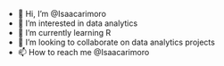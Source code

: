 - 👋 Hi, I’m @Isaacarimoro
- 👀 I’m interested in data analytics
- 🌱 I’m currently learning R
- 💞️ I’m looking to collaborate on data analytics projects
- 📫 How to reach me @Isaacarimoro

<!---
Isaacarimoro/Isaacarimoro is a ✨ special ✨ repository because its `README.md` (this file) appears on your GitHub profile.
You can click the Preview link to take a look at your changes.
--->
